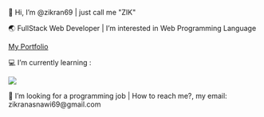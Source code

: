 <p>👋 Hi, I’m @zikran69 | just call me "ZIK" <p>
<p>🌏 FullStack Web Developer | I’m interested in Web Programming Language
<p>  
<a href="https://portfolio-zikran.vercel.app/">My Portfolio</a>

<p>💻 I’m currently learning : <p> 

  
<p align="start">
  <a href="https://skillicons.dev">
    <img src="https://skillicons.dev/icons?i=js,html,css,tailwind,react,vite,ts,nodejs,mysql&theme=light" />
  </a>
</p>

<p> 📌 I’m looking for a programming job | How to reach me?, my email: zikranasnawi69@gmail.com
</p>
<!---
zikran69/zikran69 is a ✨ special ✨ repository because its `README.md` (this file) appears on your GitHub profile.
You can click the Preview link to take a look at your changes.
--->
